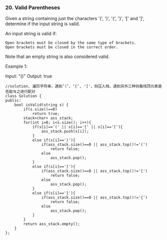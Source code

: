 ### 20. Valid Parentheses
Given a string containing just the characters '(', ')', '{', '}', '[' and ']', determine if the input string is valid.

An input string is valid if:

    Open brackets must be closed by the same type of brackets.
    Open brackets must be closed in the correct order.

Note that an empty string is also considered valid.

Example 1:

Input: "()"
Output: true
```
//solution, 遍历字符串，遇到‘（’，‘{’, '['，则压入栈，遇到另外三种则看栈顶元素是否能与之进行配对
class Solution {
public:
    bool isValid(string s) {
        if(s.size()==0)
            return true;
        stack<char> ass_stack;
        for(int i=0; i<s.size(); i++){
            if(s[i]=='(' || s[i]=='{' || s[i]=='['){
                ass_stack.push(s[i]);
            }
            else if(s[i]==')'){
                if(ass_stack.size()==0 || ass_stack.top()!='(')
                    return false;
                else
                    ass_stack.pop();
            }
            else if(s[i]==']'){
                if(ass_stack.size()==0 || ass_stack.top()!='[')
                    return false;
                else
                    ass_stack.pop();
            }
            else if(s[i]=='}'){
                if(ass_stack.size()==0 || ass_stack.top()!='{')
                    return false;
                else
                    ass_stack.pop();
            }
        }
        return ass_stack.empty();
    }
};
```

